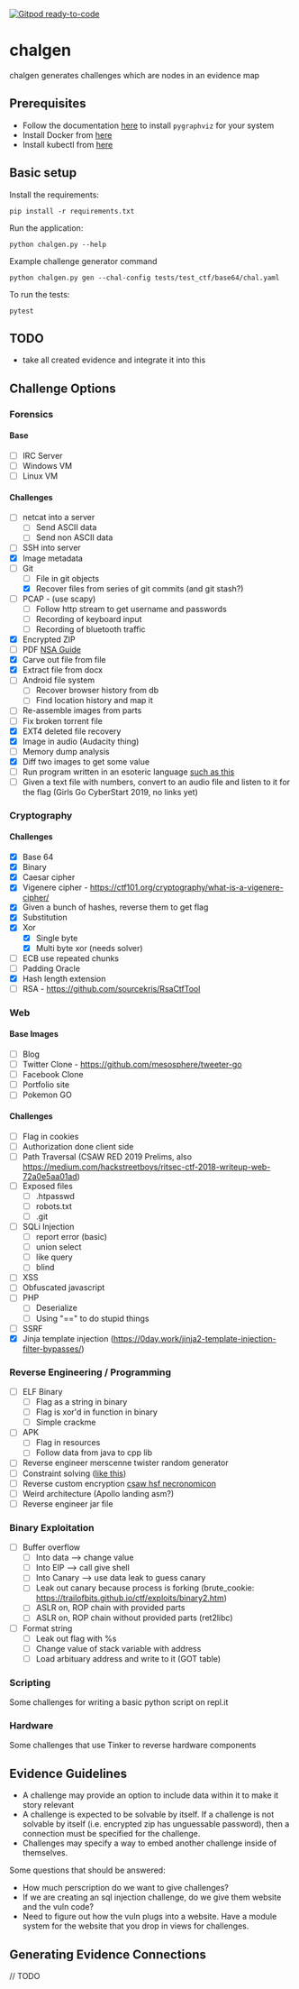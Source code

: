 [![Gitpod ready-to-code](https://img.shields.io/badge/Gitpod-ready--to--code-blue?logo=gitpod)](https://gitpod.mcpshsf.com/#https://github.com/breadchris/mcps-hsf-chalgen)

# chalgen

chalgen generates challenges which are nodes in an evidence map

## Prerequisites

- Follow the documentation [here](https://pygraphviz.github.io/documentation/stable/install.html) to install `pygraphviz` for your system
- Install Docker from [here](https://docs.docker.com/engine/install/)
- Install kubectl from [here](https://kubernetes.io/docs/tasks/tools/)

## Basic setup

Install the requirements:

```console
pip install -r requirements.txt
```

Run the application:

``` console
python chalgen.py --help
```

Example challenge generator command

```console
python chalgen.py gen --chal-config tests/test_ctf/base64/chal.yaml
```

To run the tests:

```console
pytest
```

## TODO

* take all created evidence and integrate it into this

## Challenge Options

### Forensics

#### Base

- [ ] IRC Server
- [ ] Windows VM
- [ ] Linux VM

#### Challenges

- [ ] netcat into a server
    - [ ] Send ASCII data
  - [ ] Send non ASCII data
- [ ] SSH into server
- [x] Image metadata
- [ ] Git
	- [ ] File in git objects
	- [x] Recover files from series of git commits (and git stash?)
- [ ] PCAP - (use scapy)
	- [ ] Follow http stream to get username and passwords
	* [ ] Recording of keyboard input
	- [ ] Recording of bluetooth traffic
- [x] Encrypted ZIP
- [ ] PDF [NSA Guide](http://www.itsecure.hu/library/file/Biztons%C3%A1gi%20%C3%BAtmutat%C3%B3k/Alkalmaz%C3%A1sok/Hidden%20Data%20and%20Metadata%20in%20Adobe%20PDF%20Files.pdf)
- [x] Carve out file from file
- [x] Extract file from docx
- [ ] Android file system
	- [ ] Recover browser history from db
	- [ ] Find location history and map it
- [ ] Re-assemble images from parts
- [ ] Fix broken torrent file
- [x] EXT4 deleted file recovery
- [x] Image in audio (Audacity thing)
- [ ] Memory dump analysis
- [x] Diff two images to get some value
- [ ] Run program written in an esoteric language [such as this](https://tcode2k16.github.io/blog/posts/picoctf-2019-writeup/general-skills/#mus1c)
- [ ] Given a text file with numbers, convert to an audio file and listen to it for the flag (Girls Go CyberStart 2019, no links yet)

### Cryptography

#### Challenges

- [x] Base 64
- [x] Binary
- [x] Caesar cipher
- [x] Vigenere cipher - https://ctf101.org/cryptography/what-is-a-vigenere-cipher/
- [x] Given a bunch of hashes, reverse them to get flag
- [x] Substitution
- [x] Xor
	- [x] Single byte
	- [x] Multi byte xor (needs solver)
- [ ] ECB use repeated chunks
- [ ] Padding Oracle
- [x] Hash length extension
- [ ] RSA - https://github.com/sourcekris/RsaCtfTool
### Web

#### Base Images

- [ ] Blog
- [ ] Twitter Clone - https://github.com/mesosphere/tweeter-go
- [ ] Facebook Clone
- [ ] Portfolio site
- [ ] Pokemon GO

#### Challenges

- [ ] Flag in cookies
- [ ] Authorization done client side
- [ ] Path Traversal (CSAW RED 2019 Prelims, also https://medium.com/hackstreetboys/ritsec-ctf-2018-writeup-web-72a0e5aa01ad)
- [ ] Exposed files
	- [ ] .htpasswd
	- [ ] robots.txt
	- [ ] .git
- [ ] SQLi Injection
	- [ ] report error (basic)
	- [ ] union select
	- [ ] like query
	- [ ] blind
- [ ] XSS
- [ ] Obfuscated javascript
- [ ] PHP
	- [ ] Deserialize
	- [ ] Using "==" to do stupid things
- [ ] SSRF
- [x] Jinja template injection (https://0day.work/jinja2-template-injection-filter-bypasses/)

### Reverse Engineering / Programming

- [ ] ELF Binary
	- [ ] Flag as a string in binary
	- [ ] Flag is xor'd in function in binary
	- [ ] Simple crackme
- [ ] APK
	- [ ] Flag in resources
	- [ ] Follow data from java to cpp lib
- [ ] Reverse engineer merscenne twister random generator
- [ ] Constraint solving ([like this](https://raw.githubusercontent.com/breadchris/Just4Fun/14e7564ac2d3e359d88698a4499a74bc7f0aa369/leakz/HSF-Finals/Hacktivist-Website/check.py))
- [ ] Reverse custom encryption [csaw hsf necronomicon](https://github.com/breadchris/Just4Fun/blob/14e7564ac2d3e359d88698a4499a74bc7f0aa369/leakz/HSF-Finals/Encryption-Software/crypt.c)
- [ ] Weird architecture (Apollo landing asm?)
- [ ] Reverse engineer jar file

### Binary Exploitation

- [ ] Buffer overflow
	- [ ] Into data --> change value
	- [ ] Into EIP --> call give shell
	- [ ] Into Canary --> use data leak to guess canary
	- [ ] Leak out canary because process is forking (brute_cookie: https://trailofbits.github.io/ctf/exploits/binary2.htm)
	- [ ] ASLR on, ROP chain with provided parts
	- [ ] ASLR on, ROP chain without provided parts (ret2libc)
- [ ] Format string
	- [ ] Leak out flag with %s
	- [ ] Change value of stack variable with address
	- [ ] Load arbituary address and write to it (GOT table)
	
### Scripting

Some challenges for writing a basic python script on repl.it

### Hardware

Some challenges that use Tinker to reverse hardware components

## Evidence Guidelines

* A challenge may provide an option to include data within it to make it story relevant
* A challenge is expected to be solvable by itself. If a challenge is not solvable by itself (i.e. encrypted zip has unguessable password), then a connection must be specified for the challenge.
* Challenges may specify a way to embed another challenge inside of themselves.

Some questions that should be answered:

* How much perscription do we want to give challenges?
* If we are creating an sql injection challenge, do we give them website and the vuln code?
* Need to figure out how the vuln plugs into a website. Have a module system for the website that you drop in views for challenges.

## Generating Evidence Connections

// TODO
